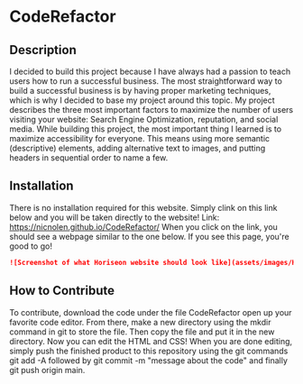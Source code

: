 # CodeRefactor

## Description
I decided to build this project because I have always had a passion to teach users how to run a successful business. 
The most straightforward way to build a successful business is by having proper marketing techniques, which is why I decided to base my project around this topic.
My project describes the three most important factors to maximize the number of users visiting your website: Search Engine Optimization, reputation, and social media.
While building this project, the most important thing I learned is to maximize accessibility for everyone. This means using more semantic (descriptive) elements, adding alternative text to images, and putting headers in sequential order to name a few.

## Installation
There is no installation required for this website. Simply clink on this link below and you will be taken directly to the website!
Link: https://nicnolen.github.io/CodeRefactor/
When you click on the link, you should see a webpage similar to the one below. If you see this page, you're good to go!
```md
![Screenshot of what Horiseon website should look like](assets/images/Horiseon-Website.png)
```

## How to Contribute
To contribute, download the code under the file CodeRefactor open up your favorite code editor. From there, make a new directory using the mkdir command in git to store the file. Then copy the file and put it in the new directory. Now you can edit the HTML and CSS! 
When you are done editing, simply push the finished product to this repository using the git commands git add -A followed by git commit -m "message about the code" and finally git push origin main. 



